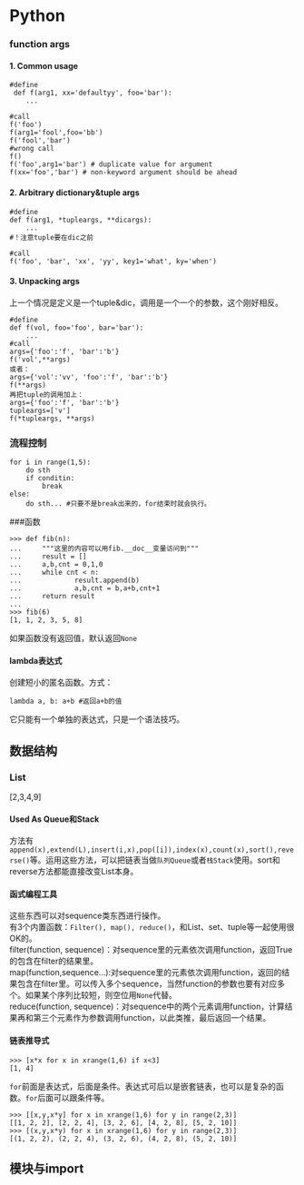 # Python
### function args

#### 1. Common usage

```
#define
 def f(arg1, xx='defaultyy', foo='bar'):
	...

#call
f('foo')
f(arg1='fool',foo='bb')
f('fool','bar')
#wrong call
f()
f('foo',arg1='bar') # duplicate value for argument
f(xx='foo','bar') # non-keyword argument should be ahead

```
#### 2. Arbitrary dictionary&tuple  args

```
#define
def f(arg1, *tupleargs, **dicargs):
	...
#！注意tuple要在dic之前

#call
f('foo', 'bar', 'xx', 'yy', key1='what', ky='when')

```
#### 3. Unpacking args
上一个情况是定义是一个tuple&dic，调用是一个一个的参数，这个刚好相反。

```
#define
def f(vol, foo='foo', bar='bar'):
	...
#call
args={'foo':'f', 'bar':'b'}
f('vol',**args)
或者：
args={'vol':'vv', 'foo':'f', 'bar':'b'}
f(**args)
再把tuple的调用加上：
args={'foo':'f', 'bar':'b'}
tupleargs=['v']
f(*tupleargs, **args)

```
### 流程控制

```
for i in range(1,5):
	do sth
	if conditin:
		break
else:
	do sth... #只要不是break出来的，for结束时就会执行。 
```
###函数

```
>>> def fib(n):
...		"""这里的内容可以用fib.__doc__变量访问到"""
...     result = []
...     a,b,cnt = 0,1,0
...     while cnt < n:
...             result.append(b)
...             a,b,cnt = b,a+b,cnt+1
...     return result
...
>>> fib(6)
[1, 1, 2, 3, 5, 8]
```

如果函数没有返回值，默认返回`None`
#### lambda表达式
创建短小的匿名函数。方式：

	lambda a, b: a+b #返回a+b的值
它只能有一个单独的表达式，只是一个语法技巧。


## 数据结构

### List
[2,3,4,9]
#### Used As Queue和Stack
方法有`append(x),extend(L),insert(i,x),pop([i]),index(x),count(x),sort(),reverse()`等。运用这些方法，可以把链表当做`队列Queue`或者`栈Stack`使用。sort和reverse方法都能直接改变List本身。
#### 函式编程工具
这些东西可以对sequence类东西进行操作。  
有3个内置函数：`Filter(), map(), reduce()`，和List、set、tuple等一起使用很OK的。  
filter(function, sequence)：对sequence里的元素依次调用function，返回True的包含在filter的结果里。  
map(function,sequence...):对sequence里的元素依次调用function，返回的结果包含在filter里。可以传入多个sequence，当然function的参数也要有对应多个。如果某个序列比较短，则空位用`None`代替。  
reduce(function, sequence)：对sequence中的两个元素调用function，计算结果再和第三个元素作为参数调用function，以此类推，最后返回一个结果。  
#### 链表推导式

```
>>> [x*x for x in xrange(1,6) if x<3]
[1, 4]
```

`for`前面是表达式，后面是条件。表达式可后以是嵌套链表，也可以是复杂的函数。`for`后面可以跟条件等。

```
>>> [[x,y,x*y] for x in xrange(1,6) for y in range(2,3)]
[[1, 2, 2], [2, 2, 4], [3, 2, 6], [4, 2, 8], [5, 2, 10]]
>>> [(x,y,x*y) for x in xrange(1,6) for y in range(2,3)]
[(1, 2, 2), (2, 2, 4), (3, 2, 6), (4, 2, 8), (5, 2, 10)]
```




## 模块与import
